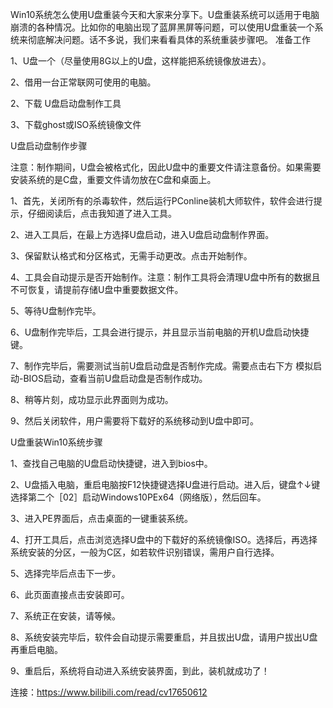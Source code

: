 Win10系统怎么使用U盘重装今天和大家来分享下。U盘重装系统可以适用于电脑崩溃的各种情况。比如你的电脑出现了蓝屏黑屏等问题，可以使用U盘重装一个系统来彻底解决问题。话不多说，我们来看看具体的系统重装步骤吧。
准备工作

1、U盘一个（尽量使用8G以上的U盘，这样能把系统镜像放进去）。

2、借用一台正常联网可使用的电脑。

2、下载 U盘启动盘制作工具

3、下载ghost或ISO系统镜像文件

U盘启动盘制作步骤

注意：制作期间，U盘会被格式化，因此U盘中的重要文件请注意备份。如果需要安装系统的是C盘，重要文件请勿放在C盘和桌面上。

1、首先，关闭所有的杀毒软件，然后运行PConline装机大师软件，软件会进行提示，仔细阅读后，点击我知道了进入工具。

2、进入工具后，在最上方选择U盘启动，进入U盘启动盘制作界面。

3、保留默认格式和分区格式，无需手动更改。点击开始制作。

4、工具会自动提示是否开始制作。注意：制作工具将会清理U盘中所有的数据且不可恢复，请提前存储U盘中重要数据文件。

5、等待U盘制作完毕。

6、U盘制作完毕后，工具会进行提示，并且显示当前电脑的开机U盘启动快捷键。

7、制作完毕后，需要测试当前U盘启动盘是否制作完成。需要点击右下方 模拟启动-BIOS启动，查看当前U盘启动盘是否制作成功。

8、稍等片刻，成功显示此界面则为成功。

9、然后关闭软件，用户需要将下载好的系统移动到U盘中即可。

U盘重装Win10系统步骤

1、查找自己电脑的U盘启动快捷键，进入到bios中。

2、U盘插入电脑，重启电脑按F12快捷键选择U盘进行启动。进入后，键盘↑↓键选择第二个［02］启动Windows10PEx64（网络版），然后回车。

3、进入PE界面后，点击桌面的一键重装系统。

4、打开工具后，点击浏览选择U盘中的下载好的系统镜像ISO。选择后，再选择系统安装的分区，一般为C区，如若软件识别错误，需用户自行选择。

5、选择完毕后点击下一步。

6、此页面直接点击安装即可。

7、系统正在安装，请等候。

8、系统安装完毕后，软件会自动提示需要重启，并且拔出U盘，请用户拔出U盘再重启电脑。

9、重启后，系统将自动进入系统安装界面，到此，装机就成功了！


连接：https://www.bilibili.com/read/cv17650612